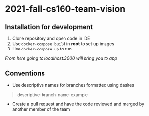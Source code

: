# 2021-fall-cs160-team-vision
## Installation for development
1. Clone repository and open code in IDE
2. Use `docker-compose build` in **root** to set up images
3. Use `docker-compose up` to run

*From here going to localhost:3000 will bring you to app*

## Conventions
- Use descriptive names for branches formatted using dashes
> descriptive-branch-name-example
- Create a pull request and have the code reviewed and merged by another member of the team

